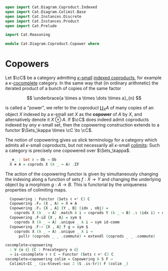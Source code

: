 ```agda
open import Cat.Diagram.Coproduct.Indexed
open import Cat.Diagram.Colimit.Base
open import Cat.Instances.Discrete
open import Cat.Instances.Product
open import Cat.Prelude

import Cat.Reasoning

module Cat.Diagram.Coproduct.Copower where
```

# Copowers

Let $\cC$ be a category admitting [$\kappa$-small] [indexed
coproducts], for example a $\kappa$-[cocomplete] category. In the same
way that (in ordinary arithmetic) the iterated product of a bunch of
copies of the same factor

[$\kappa$-small]: 1Lab.intro.html#universes-and-size-issues
[indexed coproducts]: Cat.Diagram.Coproduct.Indexed.html
[cocomplete]: Cat.Diagram.Colimit.Base.html#cocompleteness

$$
\underbrace{a \times a \times \dots \times a}_{n}
$$

is called a "power", we refer to the coproduct $\coprod_{X} A$ of many
copies of an object $X$ indexed by a $\kappa$-small set $X$ as the
**copower** of $A$ by $X$, and alternatively denote it $X \otimes A$. If
$\cC$ does indeed admit coproducts indexed by _any_ $\kappa$-small
set, then the copowering construction extends to a functor $\Sets_\kappa
\times \cC \to \cC$.

The notion of copowering gives us slick terminology for a category which
admits all $\kappa$-small coproducts, but not necessarily all
$\kappa$-small [colimits]: Such a category is precisely one copowered
over $\Sets_\kappa$.

[colimits]: Cat.Diagram.Colimit.Base.html

<!--
```agda
module
  _ {o ℓ} {C : Precategory o ℓ}
  (coprods : (S : Set ℓ) (F : ∣ S ∣ → Precategory.Ob C) → Indexed-coproduct C F)
  where

  open Functor
  open is-indexed-coproduct
  open Indexed-coproduct
  open Cat.Reasoning C
```
-->

```agda
  _⊗_ : Set ℓ → Ob → Ob
  X ⊗ A = coprods X (λ _ → A) .ΣF
```

The action of the copowering functor is given by simultaneously changing
the indexing along a function of sets $f : X \to Y$ and changing the
underlying object by a morphism $g : A \to B$. This is functorial by the
uniqueness properties of colimiting maps.

```agda
  Copowering : Functor (Sets ℓ ×ᶜ C) C
  Copowering .F₀ (X , A) = X ⊗ A
  Copowering .F₁ {X , A} {Y , B} (idx , obj) =
    coprods X (λ _ → A) .match λ i → coprods Y (λ _ → B) .ι (idx i) ∘ obj
  Copowering .F-id {X , A} = sym $
    coprods X (λ _ → A) .unique _ λ i → sym id-comm
  Copowering .F-∘ {X , A} f g = sym $
    coprods X (λ _ → A) .unique _ λ i →
      pullr (coprods _ _ .commute) ∙ extendl (coprods _ _ .commute)

cocomplete→copowering
  : ∀ {o ℓ} {C : Precategory o ℓ}
  → is-cocomplete ℓ ℓ C → Functor (Sets ℓ ×ᶜ C) C
cocomplete→copowering colim = Copowering λ S F →
  Colimit→IC _ (is-hlevel-suc 2 (S .is-tr)) F (colim _)
```
